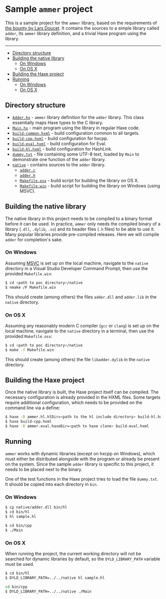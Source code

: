# Sample `ammer` project

This is a sample project for the `ammer` library, based on the requirements of [the bounty by Lars Doucet](https://github.com/larsiusprime/larsBounties/issues/2). It contains the sources to a simple library called `adder`, its `ammer` library definition, and a trivial Haxe program using the library.

---

 - [Directory structure](#directory-structure)
 - [Building the native library](#building-the-native-library)
   - [On Windows](#on-windows)
   - [On OS X](#on-os-x)
 - [Building the Haxe project](#building-the-haxe-project)
 - [Running](#running)
   - [On Windows](#on-windows-1)
   - [On OS X](#on-os-x-1)

## Directory structure

 - [`Adder.hx`](Adder.hx) - `ammer` library definition for the `adder` library. This class essentially maps Haxe types to the C library.
 - [`Main.hx`](Main.hx) - main program using the library in regular Haxe code.
 - [`build-common.hxml`](build-common.hxml) - build configuration common to all targets.
 - [`build-cpp.hxml`](build-cpp.hxml) - build configuration for hxcpp.
 - [`build-eval.hxml`](build-eval.hxml) - build configuration for Eval.
 - [`build-hl.hxml`](build-hl.hxml) - build configuration for HashLink.
 - [`dummy.txt`](dummy.txt) - file containing some UTF-8 text, loaded by `Main` to demonstrate one function of the `adder` library.
 - [`native`](native) - contains sources to the `adder` library.
   - [`adder.c`](native/adder.c)
   - [`adder.h`](native/adder.h)
   - [`Makefile.osx`](native/Makefile.osx) - build script for building the library on OS X.
   - [`Makefile.win`](native/Makefile.win) - build script for building the library on Windows (using MSVC).

## Building the native library

The native library in this project needs to be compiled to a binary format before it can be used. In practice, `ammer` only needs the compiled binary of a library (`.dll`, `.dylib`, `.so`) and its header files (`.h` files) to be able to use it. Many popular libraries provide pre-compiled releases. Here we will compile `adder` for completion's sake.

### On Windows

Assuming [MSVC](https://visualstudio.microsoft.com/downloads/) is set up on the local machine, navigate to the `native` directory in a Visual Studio Developer Command Prompt, then use the provided `Makefile.win`:

```bash
$ cd <path to poc directory>/native
$ nmake /F Makefile.win
```

This should create (among others) the files `adder.dll` and `adder.lib` in the `native` directory.

### On OS X

Assuming any reasonably modern C compiler (`gcc` or `clang`) is set up on the local machine, navigate to the `native` directory in a terminal, then use the provided `Makefile.osx`:

```bash
$ cd <path to poc directory>/native
$ make -f Makefile.win
```

This should create (among others) the file `libadder.dylib` in the `native` directory.

## Building the Haxe project

Once the native library is built, the Haxe project itself can be compiled. The necessary configuration is already provided in the HXML files. Some targets require additional configuration, which needs to be provided on the command line via a define:

```bash
$ haxe -D ammer.hl.hlDir=<path to the hl include directory> build-hl.hxml
$ haxe build-cpp.hxml
$ haxe -D ammer.eval.haxeDir=<path to haxe clone> build-eval.hxml
```

## Running

`ammer` works with dynamic libraries (except on hxcpp on Windows), which must either be distributed alongside with the program or already be present on the system. Since the sample `adder` library is specific to this project, it needs to be placed next to the binary.

One of the test functions in the Haxe project tries to load the file `dummy.txt`. It should be copied into each directory in `bin`.

### On Windows

```bash
$ cp native/adder.dll bin/hl
$ cd bin/hl
$ hl sample.hl
```

```bash
$ cd bin/cpp
$ ./Main
```

### On OS X

When running the project, the current working directory will not be searched for dynamic libraries by default, so the `DYLD_LIBRARY_PATH` variable must be used.

```bash
$ cd bin/hl
$ DYLD_LIBRARY_PATH=../../native hl sample.hl
```

```bash
cd bin/cpp
$ DYLD_LIBRARY_PATH=../../native ./Main
````
